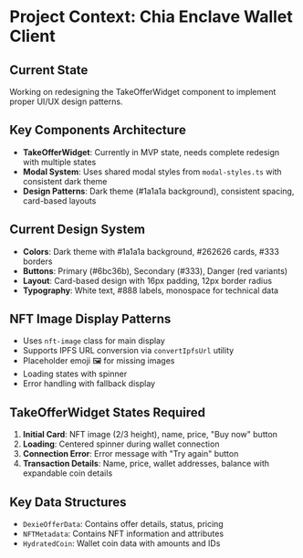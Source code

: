 # Project Context: Chia Enclave Wallet Client

## Current State
Working on redesigning the TakeOfferWidget component to implement proper UI/UX design patterns.

## Key Components Architecture
- **TakeOfferWidget**: Currently in MVP state, needs complete redesign with multiple states
- **Modal System**: Uses shared modal styles from `modal-styles.ts` with consistent dark theme
- **Design Patterns**: Dark theme (#1a1a1a background), consistent spacing, card-based layouts

## Current Design System
- **Colors**: Dark theme with #1a1a1a background, #262626 cards, #333 borders
- **Buttons**: Primary (#6bc36b), Secondary (#333), Danger (red variants)
- **Layout**: Card-based design with 16px padding, 12px border radius
- **Typography**: White text, #888 labels, monospace for technical data

## NFT Image Display Patterns
- Uses `nft-image` class for main display
- Supports IPFS URL conversion via `convertIpfsUrl` utility
- Placeholder emoji 🖼️ for missing images
- Loading states with spinner
- Error handling with fallback display

## TakeOfferWidget States Required
1. **Initial Card**: NFT image (2/3 height), name, price, "Buy now" button
2. **Loading**: Centered spinner during wallet connection
3. **Connection Error**: Error message with "Try again" button  
4. **Transaction Details**: Name, price, wallet addresses, balance with expandable coin details

## Key Data Structures
- `DexieOfferData`: Contains offer details, status, pricing
- `NFTMetadata`: Contains NFT information and attributes
- `HydratedCoin`: Wallet coin data with amounts and IDs
